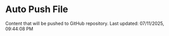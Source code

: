 # Auto Push File

Content that will be pushed to GitHub repository.
Last updated: 07/11/2025, 09:44:08 PM